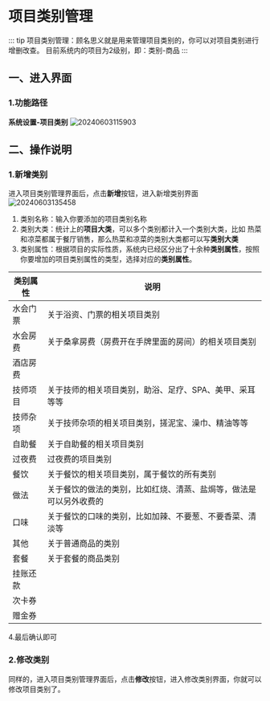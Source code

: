 # 项目类别管理
::: tip
项目类别管理：顾名思义就是用来管理项目类别的，你可以对项目类别进行增删改查。
目前系统内的项目为2级别，即：类别-商品
:::
## 一、进入界面
### 1.功能路径
**系统设置-项目类别**
![20240603115903](https://wiki-cdsoft.oss-cn-hangzhou.aliyuncs.com/20240603115903.png)


## 二、操作说明
### 1.新增类别
进入项目类别管理界面后，点击**新增**按钮，进入新增类别界面
![20240603135458](https://wiki-cdsoft.oss-cn-hangzhou.aliyuncs.com/20240603135458.png)
1. 类别名称：输入你要添加的项目类别名称
2. 类别大类：统计上的**项目大类**，可以多个类别都计入一个类别大类，比如 热菜和凉菜都属于餐厅销售，那么热菜和凉菜的类别大类都可以写**类别大类**
3. 类别属性：根据项目的实际性质，系统内已经区分出了十余种**类别属性**，按照你要增加的项目类别属性的类型，选择对应的**类别属性**。
   

| 类别属性 | 说明 | 
|-------|-------|
| 水会门票 | 关于浴资、门票的相关项目类别 | 
| 水会房费 | 关于桑拿房费（房费开在手牌里面的房间）的相关项目类别 | 
| 酒店房费 |  | 
| 技师项目 | 关于技师的相关项目类别，助浴、足疗、SPA、美甲、采耳等等 | 
| 技师杂项 | 关于技师杂项的相关项目类别，搓泥宝、澡巾、精油等等 | 
| 自助餐 | 关于自助餐的相关项目类别 | 
| 过夜费 | 过夜费的项目类别 | 
| 餐饮 | 关于餐饮的相关项目类别，属于餐饮的所有类别 | 
| 做法 | 关于餐饮的做法的类别，比如红烧、清蒸、盐焗等，做法是可以另外收费的 | 
| 口味 | 关于餐饮的口味的类别，比如加辣、不要葱、不要香菜、清淡等 | 
| 其他 | 关于普通商品的类别 | 
| 套餐 | 关于套餐的商品类别 | 
| 挂账还款 |  | 
| 次卡券 |  | 
| 赠金券 |  | 

4.最后确认即可
### 2.修改类别
同样的，进入项目类别管理界面后，点击**修改**按钮，进入修改类别界面，你就可以修改项目类别了。